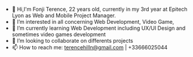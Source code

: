 - 👋 Hi,I'm Fonji Terence, 22 years old, currently in my 3rd year at Epitech Lyon as Web and Mobile Project Manager.
- 👀 I’m interested in all concerning Web Development, Video Game, 
- 🌱 I’m currently learning Web Development including UX/UI Design and sometimes video games development
- 💞️ I’m looking to collaborate on differents projects
- 📫 How to reach me: terencehilln@gmail.com | +33666025044
<!---
Fonjihill/Fonjihill is a ✨ special ✨ repository because its `README.md` (this file) appears on your GitHub profile.
You can click the Preview link to take a look at your changes.
--->
